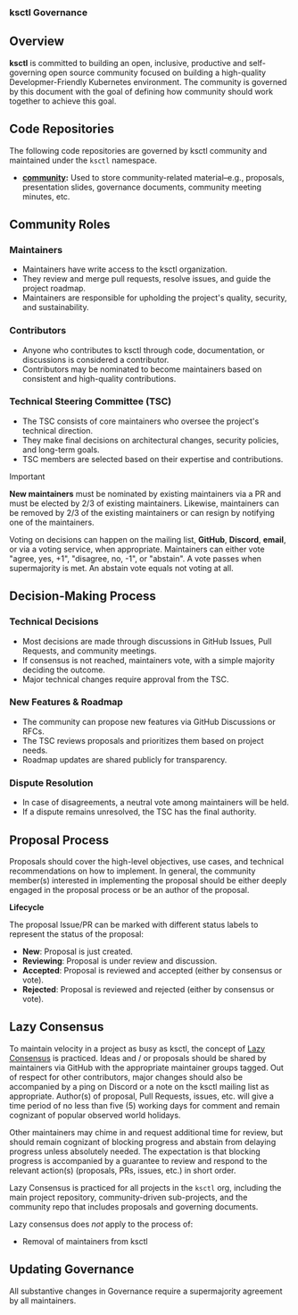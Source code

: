 ### ksctl Governance

## Overview

**ksctl** is committed to building an open, inclusive, productive and self-governing open source community focused on building a high-quality Developmer-Friendly Kubernetes environment. The community is governed by this document with the goal of defining how community should work together to achieve this goal.

## Code Repositories

The following code repositories are governed by ksctl community and maintained under the `ksctl` namespace.

* **[community](https://github.com/ksctl/community):** Used to store community-related material–e.g., proposals, presentation slides, governance documents, community meeting minutes, etc.

## Community Roles

### Maintainers
- Maintainers have write access to the ksctl organization.
- They review and merge pull requests, resolve issues, and guide the project roadmap.
- Maintainers are responsible for upholding the project's quality, security, and sustainability.

### Contributors
- Anyone who contributes to ksctl through code, documentation, or discussions is considered a contributor.
- Contributors may be nominated to become maintainers based on consistent and high-quality contributions.

### Technical Steering Committee (TSC)
- The TSC consists of core maintainers who oversee the project's technical direction.
- They make final decisions on architectural changes, security policies, and long-term goals.
- TSC members are selected based on their expertise and contributions.


> [!IMPORTANT]
> **New maintainers** must be nominated by existing maintainers via a PR 
> and must be elected by 2/3 of existing maintainers. Likewise, maintainers
> can be removed by 2/3 of the existing maintainers or can resign by notifying one of the maintainers.
> 
> Voting on decisions can happen on the mailing list, **GitHub**, **Discord**, **email**, 
> or via a voting service, when appropriate. Maintainers can either 
> vote "agree, yes, +1", "disagree, no, -1", or "abstain". 
> A vote passes when supermajority is met. An abstain vote equals not voting at all.


## Decision-Making Process

### Technical Decisions
- Most decisions are made through discussions in GitHub Issues, Pull Requests, and community meetings.
- If consensus is not reached, maintainers vote, with a simple majority deciding the outcome.
- Major technical changes require approval from the TSC.

### New Features & Roadmap
- The community can propose new features via GitHub Discussions or RFCs.
- The TSC reviews proposals and prioritizes them based on project needs.
- Roadmap updates are shared publicly for transparency.

### Dispute Resolution
- In case of disagreements, a neutral vote among maintainers will be held.
- If a dispute remains unresolved, the TSC has the final authority.

## Proposal Process

Proposals should cover the high-level objectives, use cases, and technical
recommendations on how to implement. In general, the community member(s)
interested in implementing the proposal should be either deeply engaged in the
proposal process or be an author of the proposal.

**Lifecycle**

The proposal Issue/PR can be marked with different status labels to represent the
status of the proposal:

* **New**: Proposal is just created.
* **Reviewing**: Proposal is under review and discussion.
* **Accepted**: Proposal is reviewed and accepted (either by consensus or vote).
* **Rejected**: Proposal is reviewed and rejected (either by consensus or vote).

## Lazy Consensus

To maintain velocity in a project as busy as ksctl, the concept of [Lazy
Consensus](https://www.apache.org/foundation/glossary.html#LazyConsensus) is practiced. Ideas
and / or proposals should be shared by maintainers via
GitHub with the appropriate maintainer groups tagged. Out of respect for other contributors,
major changes should also be accompanied by a ping on Discord or a note on the
ksctl mailing list as appropriate. Author(s) of proposal, Pull Requests,
issues, etc.  will give a time period of no less than five (5) working days for
comment and remain cognizant of popular observed world holidays.

Other maintainers may chime in and request additional time for review, but
should remain cognizant of blocking progress and abstain from delaying
progress unless absolutely needed. The expectation is that blocking progress
is accompanied by a guarantee to review and respond to the relevant action(s)
(proposals, PRs, issues, etc.) in short order.

Lazy Consensus is practiced for all projects in the `ksctl` org, including
the main project repository, community-driven sub-projects, and the community
repo that includes proposals and governing documents.

Lazy consensus does _not_ apply to the process of:

* Removal of maintainers from ksctl

## Updating Governance

All substantive changes in Governance require a supermajority agreement by all maintainers.

